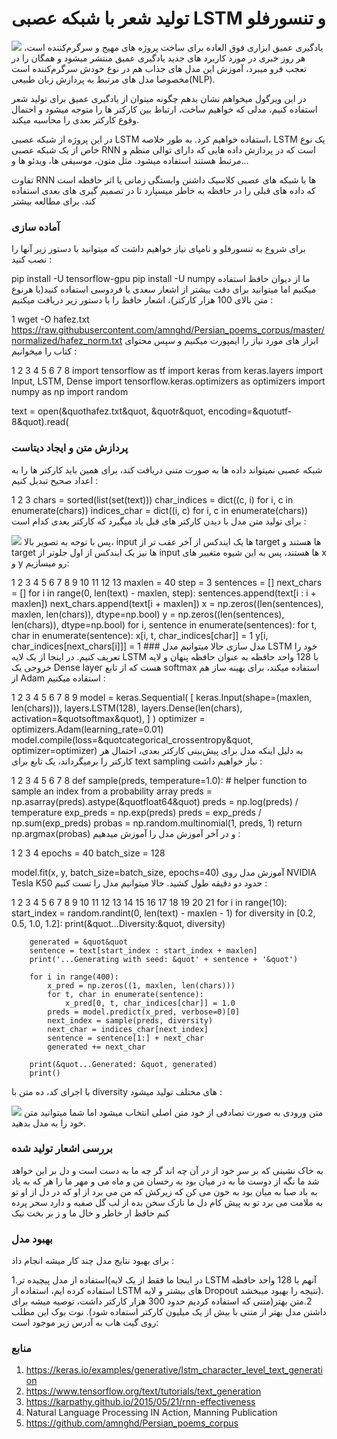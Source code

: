 # تولید شعر با شبکه عصبی LSTM و تنسورفلو
<!-- image with no taxt -->
![](https://files.virgool.io/upload/users/1223901/posts/rynq4emx1qcx/5bqtxkgjyhop.jpeg)
یادگیری عمیق ابزاری فوق العاده برای ساخت پروژه های مهیج و سرگرم‌کننده است، هر روز خبری در مورد کاربرد های جدید یادگیری عمیق منتشر میشود و همگان را در تعجب فرو میبرد، آموزش این مدل های جذاب هم در نوع خودش سرگرم‌کننده است مخصوصا مدل های مرتبط به پردازش زبان طبیعی(NLP).

در این ویرگول میخواهم نشان بدهم چگونه میتوان از یادگیری عمیق برای تولید شعر استفاده کنیم، مدلی که خواهیم ساخت، ارتباط بین کارکتر ها را متوجه میشود و احتمال وقوع کارکتر بعدی را محاسبه میکند.

در این پروژه از شبکه عصبی LSTM استفاده خواهیم کرد. به طور خلاصه، LSTM یک نوع خاص از یک شبکه عصبی RNN است که در پردازش داده هایی که دارای توالی منظم و مرتبط هستند استفاده میشود. مثل متون، موسیقی ها، ویدئو ها و...

تفاوت RNN ها با شبکه های عصبی کلاسیک داشتن وابستگی زمانی یا اثر حافظه است که داده های قبلی را در حافظه به خاطر میسپارد تا در تصمیم گیری های بعدی استفاده کند.
برای مطالعه بیشتر
### آماده سازی
برای شروع به تنسورفلو و نامپای نیاز خواهیم داشت که میتوانید با دستور زیر آنها را نصب کنید :

pip install -U tensorflow-gpu
pip install -U numpy
ما از دیوان حافظ استفاده میکنیم اما میتوانید برای دقت بیشتر از اشعار سعدی یا فردوسی استفاده کنید(یا هرنوع متن بالای 100 هزار کارکتر)، اشعار حافظ را با دستور زیر دریافت میکنیم :

1
wget -O hafez.txt https://raw.githubusercontent.com/amnghd/Persian_poems_corpus/master/normalized/hafez_norm.txt
ابزار های مورد نیاز را ایمپورت میکنیم و سپس محتوای کتاب را میخوانیم :

1
2
3
4
5
6
7
8
import tensorflow as tf
import keras
from keras.layers import  Input, LSTM, Dense
import tensorflow.keras.optimizers as optimizers
import numpy as np
import random

text = open(&quothafez.txt&quot, &quotr&quot, encoding=&quotutf-8&quot).read(
### پردازش متن و ایجاد دیتاست
شبکه عصبی نمیتواند داده ها به صورت متنی دریافت کند، برای همین باید کارکتر ها را به اعداد صحیح تبدیل کنیم :

1
2
3
chars = sorted(list(set(text)))
char_indices = dict((c, i) for i, c in enumerate(chars))
indices_char = dict((i, c) for i, c in enumerate(chars))
برای تولید متن مدل با دیدن کارکتر های قبل یاد میگیرد که کارکتر بعدی کدام است :
<!-- image with no taxt -->
![](https://files.virgool.io/upload/users/1223901/posts/rynq4emx1qcx/5378m1t6nquv.jpeg)
پس با توجه به تصویر بالا، input ها یک ایندکس از آخر عقب تر از target ها هستند و target ها نیز یک ایندکس از اول جلوتر از input ها هستند، پس به این شیوه متغییر های x و y رو میسازیم:

1
2
3
4
5
6
7
8
9
10
11
12
13
maxlen = 40
step = 3
sentences = []
next_chars = []
for i in range(0, len(text) - maxlen, step):
    sentences.append(text[i : i + maxlen])
    next_chars.append(text[i + maxlen])
x = np.zeros((len(sentences), maxlen, len(chars)), dtype=np.bool)
y = np.zeros((len(sentences), len(chars)), dtype=np.bool)
for i, sentence in enumerate(sentences):
    for t, char in enumerate(sentence):
        x[i, t, char_indices[char]] = 1
    y[i, char_indices[next_chars[i]]] = 1
    ### مدل سازی
    حالا میتوانیم مدل LSTM خود را تعریف کنیم. در اینجا از یک لایه LSTM با 128 واحد حافظه به عنوان حافظه پنهان و لایه خروجی یک Dense layer هست که از تابع softmax استفاده میکند، برای بهینه ساز هم از Adam استفاده میکنیم :

1
2
3
4
5
6
7
8
9
model = keras.Sequential(
    [
        keras.Input(shape=(maxlen, len(chars))),
        layers.LSTM(128),
        layers.Dense(len(chars), activation=&quotsoftmax&quot),
    ]
)
optimizer = optimizers.Adam(learning_rate=0.01)
model.compile(loss=&quotcategorical_crossentropy&quot, optimizer=optimizer)
به دلیل اینکه مدل برای پیش‌بینی کارکتر بعدی، احتمال هر کارکتر را برمیگرداند، یک تابع برای text sampling نیاز خواهیم داشت :

1
2
3
4
5
6
7
8
def sample(preds, temperature=1.0):
    # helper function to sample an index from a probability array
    preds = np.asarray(preds).astype(&quotfloat64&quot)
    preds = np.log(preds) / temperature
    exp_preds = np.exp(preds)
    preds = exp_preds / np.sum(exp_preds)
    probas = np.random.multinomial(1, preds, 1)
    return np.argmax(probas)
و در آخر آموزش مدل را آموزش میدهیم :

1
2
3
4
epochs = 40
batch_size = 128

model.fit(x, y, batch_size=batch_size, epochs=40)
آموزش مدل روی NVIDIA Tesla K50 حدود دو دقیقه طول کشید. حالا میتوانیم مدل را تست کنیم :

1
2
3
4
5
6
7
8
9
10
11
12
13
14
15
16
17
18
19
20
21
for i in range(10):
    start_index = random.randint(0, len(text) - maxlen - 1)
    for diversity in [0.2, 0.5, 1.0, 1.2]:
        print(&quot...Diversity:&quot, diversity)

        generated = &quot&quot
        sentence = text[start_index : start_index + maxlen]
        print('...Generating with seed: &quot' + sentence + '&quot')

        for i in range(400):
            x_pred = np.zeros((1, maxlen, len(chars)))
            for t, char in enumerate(sentence):
                x_pred[0, t, char_indices[char]] = 1.0
            preds = model.predict(x_pred, verbose=0)[0]
            next_index = sample(preds, diversity)
            next_char = indices_char[next_index]
            sentence = sentence[1:] + next_char
            generated += next_char

        print(&quot...Generated: &quot, generated)
        print()
با اجرای کد، ده متن با diversity های مختلف تولید میشود :

<!-- image with no taxt -->
![](https://files.virgool.io/upload/users/1223901/posts/rynq4emx1qcx/plrkjthnkq7a.png)
متن ورودی به صورت تصادفی از خود متن اصلی انتخاب میشود اما شما میتوانید متن خود را به مدل بدهید.

### بررسی اشعار تولید شده
به خاک نشینی که بر سر خود از در آن چه اند
گر چه ما به دست است و دل بر این خواهد شد
ما نگه از دوست ما به در میان بود
به رخسان من و ماه می و مهر ما را
هر که به یاد به باد صبا به میان بود
به خون می کن که زیرکش که من می برد از او
که در دل از او تو به ملامت می برد
تو به پیش کام دل ما نازک سخن بده
از لب گل صفیه و دارد سحر پرده کنم
حافظ ار خاطر و خال ما و ز بر بخت نیک
### بهبود مدل
برای بهبود نتایج مدل چند کار میشه انجام داد :

1.استفاده از مدل پیچیده تر(در اینجا ما فقط از یک لایه LSTM آنهم با 128 واحد حافظه استفاده کرده ایم، استفاده از LSTM های بیشتر و لایه Dropout نتیجه را بهبود میبخشد).
2.متن بهتر(متنی که استفاده کردیم حدود 300 هزار کارکتر داشت، توصیه میشه برای داشتن مدل بهتر از متنی با بیش از یک میلیون کارکتر استفاده شود).
نوت بوک این مطلب روی گیت هاب به آدرس زیر موجود است:
### منابع
1. https://keras.io/examples/generative/lstm_character_level_text_generation
2. https://www.tensorflow.org/text/tutorials/text_generation
3. https://karpathy.github.io/2015/05/21/rnn-effectiveness
4. Natural Language Processing IN Action, Manning Publication
5. https://github.com/amnghd/Persian_poems_corpus



